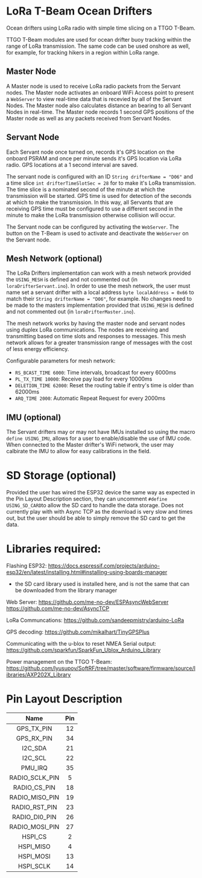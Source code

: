 # LoRa T-Beam Ocean Drifters
Ocean drifters using LoRa radio with simple time slicing on a TTGO T-Beam.

TTGO T-Beam modules are used for ocean drifter buoy tracking within the range of
LoRa transmission. The same code can be used onshore as well, for example, for tracking
hikers in a region within LoRa range.

## Master Node
A Master node is used to receive LoRa radio packets from the Servant nodes. The
Master node activates an onboard WiFi Access point to present a `WebServer` to view real-time
data that is recevied by all of the Servant Nodes. The Master node also calculates
distance an bearing to all Servant Nodes in real-time.
The Master node records 1 second GPS positions of the Master node as well as any
packets received from Servant Nodes.

## Servant Node
Each Servant node once turned on, records it's GPS location on the onboard PSRAM
and once per minute sends it's GPS location via LoRa radio. GPS locations at a 1
second interval are saved.

The servant node is configured with an ID `String drifterName = "D06"` and a time slice
`int drifterTimeSlotSec = 28` for to make it's LoRa transmission.
The time slice is a nominated second of the minute at which the transmission will be
started.  GPS time is used for detection of the seconds at which to make the transmission.
In this way, all Servants that are receiving GPS time must be configured to use a
different second in the minute to make the LoRa transmission otherwise collision will occur.

The Servant node can be configured by activating the `WebServer`. The button on the T-Beam is
used to activate and deactivate the `WebServer` on the Servant node.

## Mesh Network (optional)
The LoRa Drifters implementation can work with a mesh network provided the `USING_MESH` is defined
and not commented out (in `loraDrifterServant.ino`). In order to use the mesh network, the user
must name set a servant drifter with a local address `byte localAddress = 0x66` to match their
`String drifterName = "D06"`, for example. No changes need to be made to the masters implementation
provided that `USING_MESH` is defined and not commented out (in `loraDrifterMaster.ino`).

The mesh network works by having the master node and servant nodes using duplex LoRa communications.
The nodes are receiving and transmitting based on time slots and responses to messages. This mesh
network allows for a greater transmission range of messages with the cost of less energy efficiency.

Configurable parameters for mesh network:
- `RS_BCAST_TIME 6000`: Time intervals, broadcast for every 6000ms
- `PL_TX_TIME 10000`: Receive pay load for every 10000ms
- `DELETION_TIME 62000`: Reset the routing table if entry's time is older than 62000ms
- `ARQ_TIME 2000`: Automatic Repeat Request for every 2000ms

## IMU (optional)
The Servant drifters may or may not have IMUs installed so using the macro `define USING_IMU`, allows for a
user to enable/disable the use of IMU code. When connected to the Master drifter's WiFi network, the
user may calbirate the IMU to allow for easy calibrations in the field.

# SD Storage (optional)
Provided the user has wired the ESP32 device the same way as expected in the Pin Layout Description section, they can uncomment `#define USING_SD_CARD`to allow the SD card to handle the data storage. Does not currently play with with Async TCP as the download is very slow and times out, but the user should be able to simply remove the SD card to get the data.

# Libraries required:
Flashing ESP32:
https://docs.espressif.com/projects/arduino-esp32/en/latest/installing.html#installing-using-boards-manager
- the SD card library used is installed here, and is not the same that can be downloaded from the library manager

Web Server:
https://github.com/me-no-dev/ESPAsyncWebServer
https://github.com/me-no-dev/AsyncTCP

LoRa Communcations:
https://github.com/sandeepmistry/arduino-LoRa

GPS decoding:
https://github.com/mikalhart/TinyGPSPlus

Communicating with the u-blox to reset NMEA Serial output:
https://github.com/sparkfun/SparkFun_Ublox_Arduino_Library

Power management on the TTGO T-Beam:
https://github.com/lyusupov/SoftRF/tree/master/software/firmware/source/libraries/AXP202X_Library


# Pin Layout Description
| Name | Pin |
|  :----: |  :----: |
| GPS_TX_PIN | 12 |
| GPS_RX_PIN | 34 |
| I2C_SDA | 21 |
| I2C_SCL | 22 |
| PMU_IRQ | 35 |
| RADIO_SCLK_PIN | 5 |
| RADIO_CS_PIN | 18 |
| RADIO_MISO_PIN | 19 |
| RADIO_RST_PIN | 23 |
| RADIO_DI0_PIN | 26 |
| RADIO_MOSI_PIN | 27 |
| HSPI_CS | 2 |
| HSPI_MISO | 4 |
| HSPI_MOSI | 13 |
| HSPI_SCLK | 14 |
